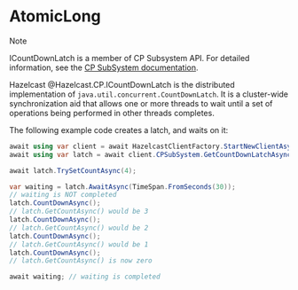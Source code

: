 # AtomicLong

> [!NOTE]
> ICountDownLatch is a member of CP Subsystem API. For detailed information, see the [CP SubSystem documentation](../cpsubsystem.md).

Hazelcast @Hazelcast.CP.ICountDownLatch is the distributed implementation of `java.util.concurrent.CountDownLatch`. It is a
cluster-wide synchronization aid that allows one or more threads to wait until a set of operations being performed in other threads completes.

The following example code creates a latch, and waits on it:

```csharp
await using var client = await HazelcastClientFactory.StartNewClientAsync();
await using var latch = await client.CPSubSystem.GetCountDownLatchAsync("latch-unique-name");

await latch.TrySetCountAsync(4);

var waiting = latch.AwaitAsync(TimeSpan.FromSeconds(30));
// waiting is NOT completed
latch.CountDownAsync();
// latch.GetCountAsync() would be 3
latch.CountDownAsync();
// latch.GetCountAsync() would be 2
latch.CountDownAsync();
// latch.GetCountAsync() would be 1
latch.CountDownAsync();
// latch.GetCountAsync() is now zero

await waiting; // waiting is completed
```
